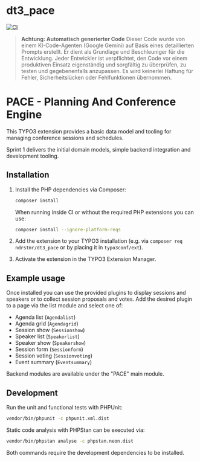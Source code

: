# dt3_pace

[![CI](https://github.com/ndrstmr/dt3_pace/actions/workflows/ci.yml/badge.svg)](https://github.com/ndrstmr/dt3_pace/actions/workflows/ci.yml)

> **Achtung: Automatisch generierter Code**
> Dieser Code wurde von einem KI-Code-Agenten (Google Gemini) auf Basis eines detaillierten Prompts erstellt. Er dient als Grundlage und Beschleuniger für die Entwicklung.
> Jeder Entwickler ist verpflichtet, den Code vor einem produktiven Einsatz eigenständig und sorgfältig zu überprüfen, zu testen und gegebenenfalls anzupassen. Es wird keinerlei Haftung für Fehler, Sicherheitslücken oder Fehlfunktionen übernommen.

PACE - Planning And Conference Engine
=====================================

This TYPO3 extension provides a basic data model and tooling for managing conference sessions and schedules.

Sprint 1 delivers the initial domain models, simple backend integration and development tooling.

## Installation

1. Install the PHP dependencies via Composer:

   ```bash
   composer install
   ```

   When running inside CI or without the required PHP extensions you can use:

   ```bash
   composer install --ignore-platform-reqs
   ```

2. Add the extension to your TYPO3 installation (e.g. via `composer req ndrstmr/dt3_pace` or by placing it in `typo3conf/ext`).
3. Activate the extension in the TYPO3 Extension Manager.

## Example usage

Once installed you can use the provided plugins to display sessions and speakers or to collect session proposals and votes. Add the desired plugin to a page via the list module and select one of:

* Agenda list (`Agendalist`)
* Agenda grid (`Agendagrid`)
* Session show (`Sessionshow`)
* Speaker list (`Speakerlist`)
* Speaker show (`Speakershow`)
* Session form (`Sessionform`)
* Session voting (`Sessionvoting`)
* Event summary (`Eventsummary`)

Backend modules are available under the "PACE" main module.

## Development

Run the unit and functional tests with PHPUnit:

```bash
vendor/bin/phpunit -c phpunit.xml.dist
```

Static code analysis with PHPStan can be executed via:

```bash
vendor/bin/phpstan analyse -c phpstan.neon.dist
```

Both commands require the development dependencies to be installed.
